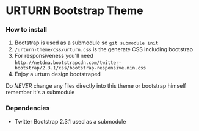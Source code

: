 # URTURN Bootstrap Theme

### How to install

 1. Bootstrap is used as a submodule so `git submodule init`
 2. `/urturn-theme/css/urturn.css` is the generate CSS including bootstrap
 3. For responsiveness you'll need `http://netdna.bootstrapcdn.com/twitter-bootstrap/2.3.1/css/bootstrap-responsive.min.css`
 4. Enjoy a urturn design bootstraped

Do *NEVER* change any files directly into this theme or bootstrap himself remember it's a submodule

### Dependencies
 - Twitter Bootstrap 2.3.1 used as a submodule